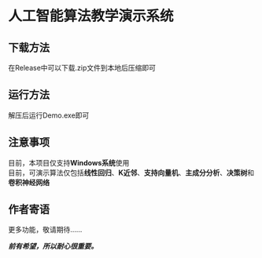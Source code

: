 # 人工智能算法教学演示系统

下载方法  
---
在Release中可以下载.zip文件到本地后压缩即可  

运行方法  
---
解压后运行Demo.exe即可  

注意事项  
---
目前，本项目仅支持**Windows系统**使用  
目前，可演示算法仅包括**线性回归**、**K近邻**、**支持向量机**、**主成分分析**、**决策树**和**卷积神经网络**  

作者寄语
---
更多功能，敬请期待……  

**_前有希望，所以耐心很重要。_**
